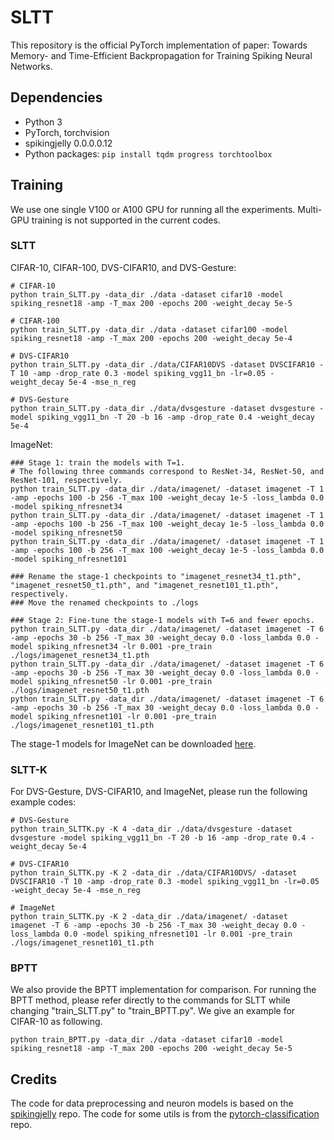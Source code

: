# SLTT
This repository is the official PyTorch implementation of paper: Towards Memory- and Time-Efficient Backpropagation for Training Spiking Neural Networks.

## Dependencies
- Python 3
- PyTorch, torchvision
- spikingjelly 0.0.0.0.12
- Python packages: `pip install tqdm progress torchtoolbox`


## Training
We use one single V100 or A100 GPU for running all the experiments. Multi-GPU training is not supported in the current codes.
### SLTT
CIFAR-10, CIFAR-100, DVS-CIFAR10, and DVS-Gesture:

    # CIFAR-10
	python train_SLTT.py -data_dir ./data -dataset cifar10 -model spiking_resnet18 -amp -T_max 200 -epochs 200 -weight_decay 5e-5
    
    # CIFAR-100
    python train_SLTT.py -data_dir ./data -dataset cifar100 -model spiking_resnet18 -amp -T_max 200 -epochs 200 -weight_decay 5e-4
       
    # DVS-CIFAR10
	python train_SLTT.py -data_dir ./data/CIFAR10DVS -dataset DVSCIFAR10 -T 10 -amp -drop_rate 0.3 -model spiking_vgg11_bn -lr=0.05 -weight_decay 5e-4 -mse_n_reg
	
	# DVS-Gesture
    python train_SLTT.py -data_dir ./data/dvsgesture -dataset dvsgesture -model spiking_vgg11_bn -T 20 -b 16 -amp -drop_rate 0.4 -weight_decay 5e-4


ImageNet:
    
    ### Stage 1: train the models with T=1. 
    # The following three commands correspond to ResNet-34, ResNet-50, and ResNet-101, respectively.
	python train_SLTT.py -data_dir ./data/imagenet/ -dataset imagenet -T 1 -amp -epochs 100 -b 256 -T_max 100 -weight_decay 1e-5 -loss_lambda 0.0 -model spiking_nfresnet34
	python train_SLTT.py -data_dir ./data/imagenet/ -dataset imagenet -T 1 -amp -epochs 100 -b 256 -T_max 100 -weight_decay 1e-5 -loss_lambda 0.0 -model spiking_nfresnet50
	python train_SLTT.py -data_dir ./data/imagenet/ -dataset imagenet -T 1 -amp -epochs 100 -b 256 -T_max 100 -weight_decay 1e-5 -loss_lambda 0.0 -model spiking_nfresnet101
	
	### Rename the stage-1 checkpoints to "imagenet_resnet34_t1.pth", "imagenet_resnet50_t1.pth", and "imagenet_resnet101_t1.pth", respectively.
	### Move the renamed checkpoints to ./logs
	
    ### Stage 2: Fine-tune the stage-1 models with T=6 and fewer epochs.
	python train_SLTT.py -data_dir ./data/imagenet/ -dataset imagenet -T 6 -amp -epochs 30 -b 256 -T_max 30 -weight_decay 0.0 -loss_lambda 0.0 -model spiking_nfresnet34 -lr 0.001 -pre_train ./logs/imagenet_resnet34_t1.pth
	python train_SLTT.py -data_dir ./data/imagenet/ -dataset imagenet -T 6 -amp -epochs 30 -b 256 -T_max 30 -weight_decay 0.0 -loss_lambda 0.0 -model spiking_nfresnet50 -lr 0.001 -pre_train ./logs/imagenet_resnet50_t1.pth
	python train_SLTT.py -data_dir ./data/imagenet/ -dataset imagenet -T 6 -amp -epochs 30 -b 256 -T_max 30 -weight_decay 0.0 -loss_lambda 0.0 -model spiking_nfresnet101 -lr 0.001 -pre_train ./logs/imagenet_resnet101_t1.pth
    
The stage-1 models for ImageNet can be downloaded [here](https://cuhko365-my.sharepoint.com/:f:/g/personal/219019044_link_cuhk_edu_cn/EmxS-tKuDFlHlUV0UqM7CbQB8bdHy5Hvy_clwliBt6Pv4w?e=LHwcRI).

### SLTT-K
For DVS-Gesture, DVS-CIFAR10, and ImageNet, please run the following example codes:

    # DVS-Gesture
    python train_SLTTK.py -K 4 -data_dir ./data/dvsgesture -dataset dvsgesture -model spiking_vgg11_bn -T 20 -b 16 -amp -drop_rate 0.4 -weight_decay 5e-4
    
    # DVS-CIFAR10
	python train_SLTTK.py -K 2 -data_dir ./data/CIFAR10DVS/ -dataset DVSCIFAR10 -T 10 -amp -drop_rate 0.3 -model spiking_vgg11_bn -lr=0.05 -weight_decay 5e-4 -mse_n_reg

    # ImageNet
	python train_SLTTK.py -K 2 -data_dir ./data/imagenet/ -dataset imagenet -T 6 -amp -epochs 30 -b 256 -T_max 30 -weight_decay 0.0 -loss_lambda 0.0 -model spiking_nfresnet101 -lr 0.001 -pre_train ./logs/imagenet_resnet101_t1.pth

### BPTT
We also provide the BPTT implementation for comparison. For running the BPTT method, please refer directly to the commands for SLTT while changing "train_SLTT.py" to "train_BPTT.py". 
We give an example for CIFAR-10 as following.

	python train_BPTT.py -data_dir ./data -dataset cifar10 -model spiking_resnet18 -amp -T_max 200 -epochs 200 -weight_decay 5e-5
    

## Credits

The code for data preprocessing and neuron models is based on the [spikingjelly](https://github.com/fangwei123456/spikingjelly) repo. The code for some utils is from the [pytorch-classification](https://github.com/bearpaw/pytorch-classification) repo.


